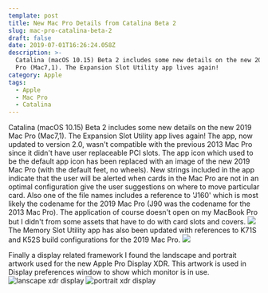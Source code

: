 ```yaml
---
template: post
title: New Mac Pro Details from Catalina Beta 2
slug: mac-pro-catalina-beta-2
draft: false
date: 2019-07-01T16:26:24.058Z
description: >-
  Catalina (macOS 10.15) Beta 2 includes some new details on the new 2019 Mac
  Pro (Mac7,1). The Expansion Slot Utility app lives again!
category: Apple
tags:
  - Apple
  - Mac Pro
  - Catalina
---
```

Catalina (macOS 10.15) Beta 2 includes some new details on the new 2019 Mac Pro (Mac7,1). The Expansion Slot Utility app lives again! The app, now updated to version 2.0, wasn't compatible with the previous 2013 Mac Pro since it didn't have user replaceable PCI slots. The app icon which used to be the default app icon has been replaced with an image of the new 2019 Mac Pro (with the default feet, no wheels). New strings included in the app indicate that the user will be alerted when cards in the Mac Pro are not in an optimal configuration give the user suggestions on where to move particular card. Also one of the file names includes a reference to 'J160' which is most likely the codename for the 2019 Mac Pro (J90 was the codename for the 2013 Mac Pro). The application of course doesn't open on my MacBook Pro but I didn't from some assets that have to do with card slots and covers.
![](/media/card-slot-bin.jpg)
The Memory Slot Utility app has also been updated with references to K71S and K52S build configurations for the 2019 Mac Pro.
![](/media/memory-slot-utiltiy.jpg)


Finally a display related framework I found the landscape and portrait artwork used for the new Apple Pro Display XDR. This artwork is used in Display preferences window to show which monitor is in use. 
![lanscape xdr display](/media/pro-xdr-display-landscape.jpg "Apple Pro XDR Display in Landscape")
![portrait xdr display](/media/pro-xdr-display-potrait.jpg "Apple Pro XDR Display in Portrait")
